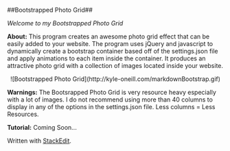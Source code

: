 ##Bootstrapped Photo Grid##

*Welcome to my Bootstrapped Photo Grid*

**About:**
This program creates an awesome photo grid effect that can be easily added to your website. The program uses jQuery and javascript to dynamically create a bootstrap container based off of the settings.json file and apply animations to each item inside the container. It produces an attractive photo grid with a collection of images located inside your website.

<center>![Bootstrapped Photo Grid](http://kyle-oneill.com/markdownBootstrap.gif) </center>

**Warnings:**
The Bootsrapped Photo Grid is very resource heavy especially with a lot of images. I do not recommend using more than 40 columns to display in any of the options in the settings.json file.  Less columns = Less Resources.

**Tutorial:**
Coming Soon...


Written with [StackEdit](https://stackedit.io/).